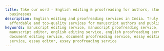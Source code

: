 ```yaml
---
title: Take our word - English editing & proofreading for authors, students and
  businesses
description: English editing and proofreading services in India. Truly
  affordable and top-quality services for manuscript authors and publishers.
keywords: manuscript editing service, manuscript proofreading service,
  manuscript editor, english editing service, english proofreading service,
  document editing service, document proofreading service, essay editing
  service, essay editor, essay proofreading service
---
```

